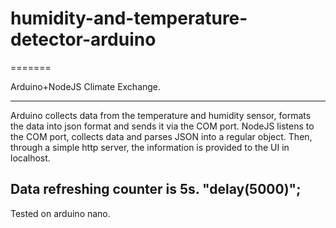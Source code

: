 # humidity-and-temperature-detector-arduino

=======

Arduino+NodeJS Climate Exchange.

---

Arduino collects data from the temperature and humidity sensor, formats the data into json format and sends it via the COM port. NodeJS listens to the COM port, collects data and parses JSON into a regular object. Then, through a simple http server, the information is provided to the UI in localhost.

Data refreshing counter is 5s. "delay(5000)";
---
Tested on arduino nano.


